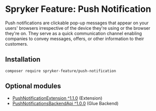 # Spryker Feature: Push Notification

Push notifications are clickable pop-up messages that appear on your users' browsers irrespective of the device they're using or the browser they're on. They serve as a quick communication channel enabling companies to convey messages, offers, or other information to their customers.

## Installation

```
composer require spryker-feature/push-notification
```

## Optional modules
- [PushNotificationExtension ^1.1.0](https://github.com/spryker/push-notification-extension) (Extension)
- [PushNotificationsBackendApi ^1.0.0](https://github.com/spryker/push-notifications-backend-api) (Glue Backend)
